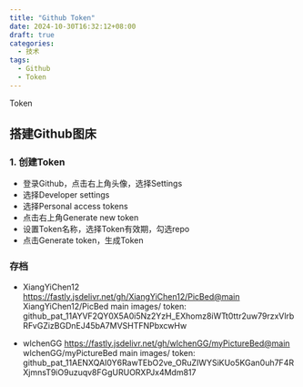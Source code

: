 ```yaml
---
title: "Github Token"
date: 2024-10-30T16:32:12+08:00
draft: true
categories:
  - 技术
tags:
  - Github
  - Token
---
```


Token

<!--more-->

## 搭建Github图床

### 1. 创建Token

- 登录Github，点击右上角头像，选择Settings
- 选择Developer settings
- 选择Personal access tokens
- 点击右上角Generate new token
- 设置Token名称，选择Token有效期，勾选repo
- 点击Generate token，生成Token

### 存档

- XiangYiChen12
  https://fastly.jsdelivr.net/gh/XiangYiChen12/PicBed@main
  XiangYiChen12/PicBed
  main
  images/
  token: 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

- wlchenGG
  https://fastly.jsdelivr.net/gh/wlchenGG/myPictureBed@main
  wlchenGG/myPictureBed
  main
  images/
  token: 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

